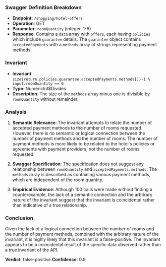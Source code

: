 ### Swagger Definition Breakdown
- **Endpoint**: `/shopping/hotel-offers`
- **Operation**: GET
- **Parameter**: `roomQuantity` (integer, 1-9)
- **Response**: Contains a `data` array with `offers`, each having `policies` which include `guarantee` details. The `guarantee` object contains `acceptedPayments` with a `methods` array of strings representing payment methods.

### Invariant
- **Invariant**: `size(return.policies.guarantee.acceptedPayments.methods[])-1 % input.roomQuantity == 0`
- **Type**: NumericInt$Divides
- **Description**: The size of the `methods` array minus one is divisible by `roomQuantity` without remainder.

### Analysis
1. **Semantic Relevance**: The invariant attempts to relate the number of accepted payment methods to the number of rooms requested. However, there is no semantic or logical connection between the number of payment methods and the number of rooms. The number of payment methods is more likely to be related to the hotel's policies or agreements with payment providers, not the number of rooms requested.

2. **Swagger Specification**: The specification does not suggest any relationship between `roomQuantity` and `acceptedPayments.methods`. The `methods` array is described as containing various payment methods, which are independent of the room quantity.

3. **Empirical Evidence**: Although 100 calls were made without finding a counterexample, the lack of a semantic connection and the arbitrary nature of the invariant suggest that the invariant is coincidental rather than indicative of a true relationship.

### Conclusion
Given the lack of a logical connection between the number of rooms and the number of payment methods, combined with the arbitrary nature of the invariant, it is highly likely that this invariant is a false-positive. The invariant appears to be a coincidental result of the specific data observed rather than a true invariant of the API.

**Verdict**: false-positive
**Confidence**: 0.9
